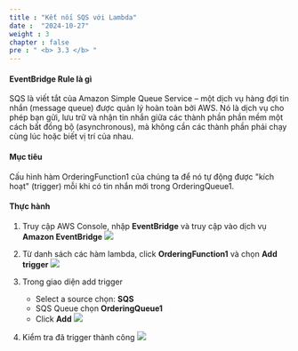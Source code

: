 ```yaml
---
title : "Kết nối SQS với Lambda"
date :  "2024-10-27" 
weight : 3
chapter : false
pre : " <b> 3.3 </b> "
---
```


#### EventBridge Rule là gì 
SQS là viết tắt của Amazon Simple Queue Service – một dịch vụ hàng đợi tin nhắn (message queue) được quản lý hoàn toàn bởi AWS. Nó là dịch vụ cho phép bạn gửi, lưu trữ và nhận tin nhắn giữa các thành phần phần mềm một cách bất đồng bộ (asynchronous), mà không cần các thành phần phải chạy cùng lúc hoặc biết vị trí của nhau.

#### Mục tiêu
Cấu hình hàm OrderingFunction1 của chúng ta để nó tự động được "kích hoạt" (trigger) mỗi khi có tin nhắn mới trong OrderingQueue1.

#### Thực hành
1. Truy cập AWS Console, nhập **EventBridge** và truy cập vào dịch vụ **Amazon EventBridge**
![](/workshop01-AWS-FCJ-2025/images/2-3/01.png?width=50pc)

2. Từ danh sách các hàm lambda, click **OrderingFunction1** và chọn **Add trigger**
![](/workshop01-AWS-FCJ-2025/images/3-3/02.png?width=50pc)

3. Trong giao diện add trigger
   - Select a source chọn: **SQS**
   - SQS Queue chọn **OrderingQueue1**
   - Click **Add**
![](/workshop01-AWS-FCJ-2025/images/3-3/03.png?width=50pc)

4. Kiểm tra đã trigger thành công 
![](/workshop01-AWS-FCJ-2025/images/3-3/04.png?width=50pc)
